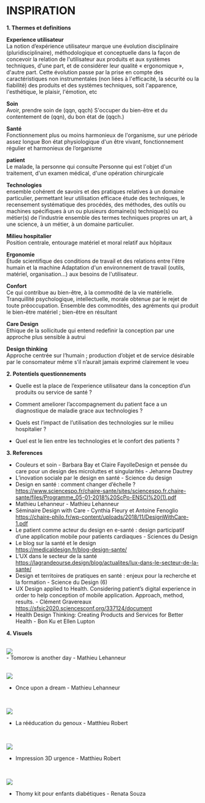 # INSPIRATION

**1. Thermes et definitions**

**Experience utilisateur** </br>
La notion d’expérience utilisateur marque une évolution disciplinaire (pluridisciplinaire), méthodologique et conceptuelle dans la façon de concevoir la relation de l'utilisateur aux produits et aux systèmes techniques, d'une part, et de considérer leur qualité « ergonomique », d'autre part. Cette évolution passe par la prise en compte des caractéristiques non instrumentales (non liées à l'efficacité, la sécurité ou la fiabilité) des produits et des systèmes techniques, soit l'apparence, l'esthétique, le plaisir, l'émotion, etc

**Soin** </br>
Avoir, prendre soin de (qqn, qqch)
S'occuper du bien-être et du contentement de (qqn), du bon état de (qqch.)

**Santé** </br>
Fonctionnement plus ou moins harmonieux de l'organisme, sur une période assez longue
Bon état physiologique d'un être vivant, fonctionnement régulier et harmonieux de l’organisme

**patient** </br>
Le malade, la personne qui consulte
Personne qui est l'objet d'un traitement, d'un examen médical, d'une opération chirurgicale

**Technologies** </br>
ensemble cohérent de savoirs et des pratiques relatives à un domaine particulier, permettant leur utilisation efficace 
étude des techniques, le recensement systématique des procédés, des méthodes, des outils ou machines spécifiques à un ou plusieurs domaine(s) technique(s) ou métier(s) de l’industrie
ensemble des termes techniques propres un art, à une science, à un métier, à un domaine particulier.

**Milieu hospitalier** </br>
Position centrale, entourage matériel et moral relatif aux hôpitaux

**Ergonomie** </br>
Étude scientifique des conditions de travail et des relations entre l'être humain et la machine Adaptation d'un environnement de travail (outils, matériel, organisation…) aux besoins de l'utilisateur.

**Confort** </br>
Ce qui contribue au bien-être, à la commodité de la vie matérielle.
Tranquillité psychologique, intellectuelle, morale obtenue par le rejet de toute préoccupation.
Ensemble des commodités, des agréments qui produit le bien-être matériel ; bien-être en résultant

**Care Design** </br>
Ethique de la sollicitude qui entend redefinir la conception par une approche plus sensible à autrui 

**Design thinking** </br>
Approche centrée sur l’humain ; production d’objet et de service désirable par le consomateur même s’il n’aurait jamais exprimé clairement le voeu 


**2. Potentiels questionnements** 

- Quelle est la place de l’experience utilisateur dans la conception d’un produits ou service de santé ?

- Comment ameliorer l’accompagnement du patient face a un diagnostique de maladie grace aux technologies ? 

- Quels est l’impact de l’utilisation des technologies sur le milieu hospitalier ? 

- Quel est le lien entre les technologies et le confort des patients ?



**3. References**

- Couleurs et soin - Barbara Bay et Claire FayolleDesign et pensée du care pour un design des microluttes et singularités - Jehanne Dautrey </br>
- L’inovation sociale par le design en santé - Science du design </br>
- Design en santé : comment changer d’échelle ?</br> 
https://www.sciencespo.fr/chaire-sante/sites/sciencespo.fr.chaire-sante/files/Programme_05-01-2018%20ScPo-ENSCI%20(1).pdf</br>
- Mathieu Lehanneur - Mathieu Lehanneur</br>
- Séminaire Design with Care - Cynthia Fleury et Antoine Fenoglio</br>
https://chaire-philo.fr/wp-content/uploads/2018/11/DesignWithCare-1.pdf</br>
- Le patient comme acteur du design en e-santé : design participatif d’une application mobile pour patients cardiaques - Sciences du Design </br>
- Le blog sur la santé et le design </br>
https://medicaldesign.fr/blog-design-sante/</br>
- L’UX dans le secteur de la santé</br>
https://lagrandeourse.design/blog/actualites/lux-dans-le-secteur-de-la-sante/</br>
- Design et territoires de pratiques en santé : enjeux pour la recherche et la formation - Science du Design (6)</br>
- UX Design applied to Health. Considering patient’s digital experience in order to help conception of mobile application. Approach, method, results. - Clément Gravereaux</br>
https://sfsic2020.sciencesconf.org/337124/document</br>
- Health Design Thinking: Creating Products and Services for Better Health - Bon Ku et Ellen Lupton</br>


**4. Visuels** </br>

</br>
<img src=".././Image/ML1.jpg"/> </br>
- Tomorow is another day - Mathieu Lehanneur </br>
</br>

<img src=".././Image/ML2.jpg"/> </br>
- Once upon a dream - Mathieu Lehanneur </br>
</br>

<img src=".././Image/MR1.jpg"/> </br>
- La rééducation du genoux - Matthieu Robert </br>
</br>

<img src=".././Image/MR2.jpg"/> </br>
- Impression 3D urgence - Matthieu Robert </br>
</br>

<img src=".././Image/RS.jpg"/> </br>
- Thomy kit pour enfants diabétiques - Renata Souza </br>


